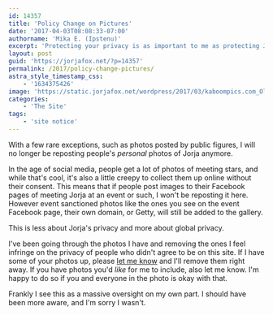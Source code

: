 ```yaml
---
id: 14357
title: 'Policy Change on Pictures'
date: '2017-04-03T08:08:33-07:00'
authorname: 'Mika E. (Ipstenu)'
excerpt: 'Protecting your privacy is as important to me as protecting Jorja''s.'
layout: post
guid: 'https://jorjafox.net/?p=14357'
permalink: /2017/policy-change-pictures/
astra_style_timestamp_css:
    - '1634375426'
image: 'https://static.jorjafox.net/wordpress/2017/03/kaboompics.com_Old-camera-and-pink-smoke-II.jpg'
categories:
    - 'The Site'
tags:
    - 'site notice'
---
```


With a few rare exceptions, such as photos posted by public figures, I will no longer be reposting people's _personal_ photos of Jorja anymore.

In the age of social media, people get a lot of photos of meeting stars, and while that's cool, it's also a little creepy to collect them up online without their consent. This means that if people post images to their Facebook pages of meeting Jorja at an event or such, I won't be reposting it here. However event sanctioned photos like the ones you see on the event Facebook page, their own domain, or Getty, will still be added to the gallery.

This is less about Jorja's privacy and more about global privacy.

I've been going through the photos I have and removing the ones I feel infringe on the privacy of people who didn't agree to be on this site. If I have some of your photos up, please <a href="https://jorjafox.net/contact/">let me know</a> and I'll remove them right away. If you have photos you'd _like_ for me to include, also let me know. I'm happy to do so if you and everyone in the photo is okay with that.

Frankly I see this as a massive oversight on my own part. I should have been more aware, and I'm sorry I wasn't.
